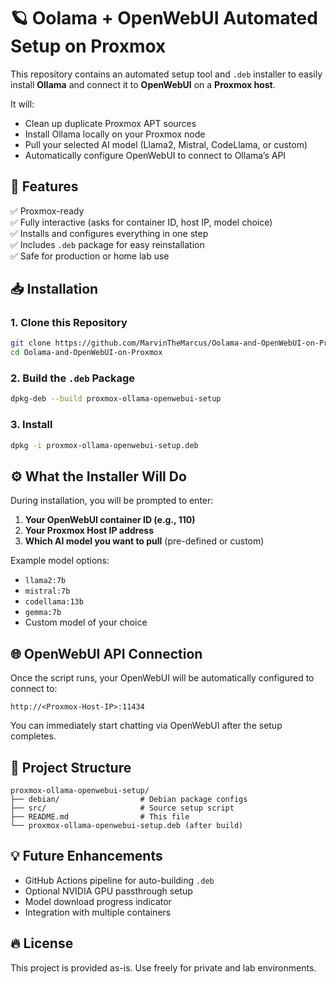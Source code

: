 # 🪐 Oolama + OpenWebUI Automated Setup on Proxmox

This repository contains an automated setup tool and `.deb` installer to easily install **Ollama** and connect it to **OpenWebUI** on a **Proxmox host**.

It will:
- Clean up duplicate Proxmox APT sources
- Install Ollama locally on your Proxmox node
- Pull your selected AI model (Llama2, Mistral, CodeLlama, or custom)
- Automatically configure OpenWebUI to connect to Ollama’s API

## 🚀 Features
✅ Proxmox-ready  
✅ Fully interactive (asks for container ID, host IP, model choice)  
✅ Installs and configures everything in one step  
✅ Includes `.deb` package for easy reinstallation  
✅ Safe for production or home lab use

## 📥 Installation

### 1. Clone this Repository
```bash
git clone https://github.com/MarvinTheMarcus/Oolama-and-OpenWebUI-on-Proxmox.git
cd Oolama-and-OpenWebUI-on-Proxmox
```

### 2. Build the `.deb` Package
```bash
dpkg-deb --build proxmox-ollama-openwebui-setup
```

### 3. Install
```bash
dpkg -i proxmox-ollama-openwebui-setup.deb
```

## ⚙️ What the Installer Will Do
During installation, you will be prompted to enter:
1. **Your OpenWebUI container ID (e.g., 110)**
2. **Your Proxmox Host IP address**
3. **Which AI model you want to pull** (pre-defined or custom)

Example model options:
- `llama2:7b`
- `mistral:7b`
- `codellama:13b`
- `gemma:7b`
- Custom model of your choice

## 🌐 OpenWebUI API Connection
Once the script runs, your OpenWebUI will be automatically configured to connect to:
```
http://<Proxmox-Host-IP>:11434
```
You can immediately start chatting via OpenWebUI after the setup completes.

## 📂 Project Structure
```
proxmox-ollama-openwebui-setup/
├── debian/                  # Debian package configs
├── src/                     # Source setup script
├── README.md                # This file
└── proxmox-ollama-openwebui-setup.deb (after build)
```

## 💡 Future Enhancements
- GitHub Actions pipeline for auto-building `.deb`
- Optional NVIDIA GPU passthrough setup
- Model download progress indicator
- Integration with multiple containers

## 🔥 License
This project is provided as-is. Use freely for private and lab environments.
